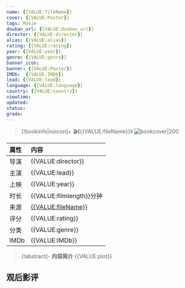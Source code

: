 ```yaml
---
name: {{VALUE:fileName}}
cover: {{VALUE:Poster}}
tags: Movie
douban_url: {{VALUE:douban_url}}
director: {{VALUE:director}}
alias: {{VALUE:alias}}
rating: {{VALUE:rating}}
year: {{VALUE:year}}
genre: {{VALUE:genre}}
banner_icon: 
banner: {{VALUE:Poster}}
IMDb:  {{VALUE:IMDb}}
lead: {{VALUE:lead}} 
language: {{VALUE:language}} 
country: {{VALUE:country}} 
viewtime:
updated: 
status: 
grade: 
---
```

> [!bookinfo|noicon]+ 🎬《{{VALUE:fileName}}》
> ![bookcover|200]({{VALUE:Poster}})
>
| 属性 | 内容                                       |
|:---- |:------------------------------------------ |
| 导演 | {{VALUE:director}}                         |
| 主演 | {{VALUE:lead}}                             |
| 上映 | {{VALUE:year}}                             |
| 时长 | {{VALUE:filmlength}}分钟                   |
| 来源 | [{{VALUE:fileName}}]({{VALUE:douban_url}}) |
| 评分 | {{VALUE:rating}}                           |
| 分类 | {{VALUE:genre}}                            |
| IMDb | {{VALUE:IMDb}}                             | 

> [!abstract]- **内容简介**
>  {{VALUE:plot}}
>  
## 观后影评
